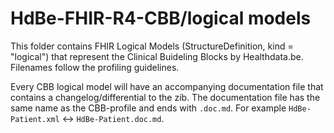 # HdBe-FHIR-R4-CBB/logical models
This folder contains FHIR Logical Models (StructureDefinition, kind = "logical") that represent the Clinical Buideling Blocks by Healthdata.be. Filenames follow the profiling guidelines.

Every CBB logical model will have an accompanying documentation file that contains a changelog/differential to the zib. The documentation file has the same name as the CBB-profile and ends with `.doc.md`. For example `HdBe-Patient.xml` <-> `HdBe-Patient.doc.md`.